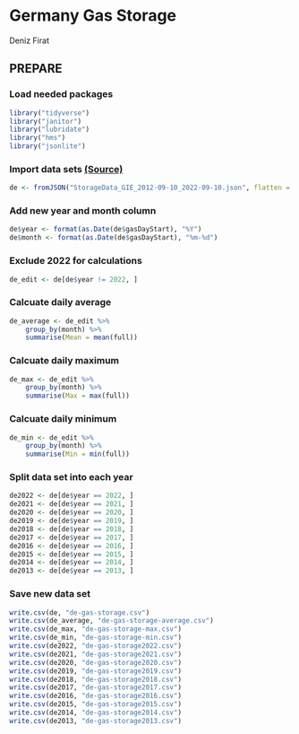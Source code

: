 Germany Gas Storage
================
Deniz Firat

## PREPARE

### Load needed packages

``` r
library("tidyverse")
library("janitor")
library("lubridate")
library("hms")
library("jsonlite")
```

### Import data sets [(Source)](https://agsi.gie.eu/)

``` r
de <- fromJSON("StorageData_GIE_2012-09-10_2022-09-10.json", flatten = TRUE)
```

### Add new year and month column

``` r
de$year <- format(as.Date(de$gasDayStart), "%Y")
de$month <- format(as.Date(de$gasDayStart), "%m-%d")
```

### Exclude 2022 for calculations

``` r
de_edit <- de[de$year != 2022, ]
```

### Calcuate daily average

``` r
de_average <- de_edit %>% 
    group_by(month) %>% 
    summarise(Mean = mean(full))
```

### Calcuate daily maximum

``` r
de_max <- de_edit %>% 
    group_by(month) %>% 
    summarise(Max = max(full))
```

### Calcuate daily minimum

``` r
de_min <- de_edit %>% 
    group_by(month) %>% 
    summarise(Min = min(full))
```

### Split data set into each year

``` r
de2022 <- de[de$year == 2022, ]
de2021 <- de[de$year == 2021, ]
de2020 <- de[de$year == 2020, ]
de2019 <- de[de$year == 2019, ]
de2018 <- de[de$year == 2018, ]
de2017 <- de[de$year == 2017, ]
de2016 <- de[de$year == 2016, ]
de2015 <- de[de$year == 2015, ]
de2014 <- de[de$year == 2014, ]
de2013 <- de[de$year == 2013, ]
```

### Save new data set

``` r
write.csv(de, "de-gas-storage.csv")
write.csv(de_average, "de-gas-storage-average.csv")
write.csv(de_max, "de-gas-storage-max.csv")
write.csv(de_min, "de-gas-storage-min.csv")
write.csv(de2022, "de-gas-storage2022.csv")
write.csv(de2021, "de-gas-storage2021.csv")
write.csv(de2020, "de-gas-storage2020.csv")
write.csv(de2019, "de-gas-storage2019.csv")
write.csv(de2018, "de-gas-storage2018.csv")
write.csv(de2017, "de-gas-storage2017.csv")
write.csv(de2016, "de-gas-storage2016.csv")
write.csv(de2015, "de-gas-storage2015.csv")
write.csv(de2014, "de-gas-storage2014.csv")
write.csv(de2013, "de-gas-storage2013.csv")
```
